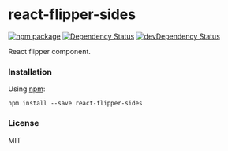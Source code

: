 # react-flipper-sides

[![npm package](https://badge.fury.io/js/react-flipper-sides.svg)](https://www.npmjs.org/package/react-flipper-sides)
[![Dependency Status](https://david-dm.org/opensource-cards/react-flipper-sides.svg)](https://david-dm.org/opensource-cards/react-flipper-sides)
[![devDependency Status](https://david-dm.org/opensource-cards/react-flipper-sides/dev-status.svg)](https://david-dm.org/opensource-cards/react-flipper-sides#info=devDependencies)

React flipper component.

### Installation

Using [npm](https://www.npmjs.com/):

```
npm install --save react-flipper-sides
```

### License

MIT
